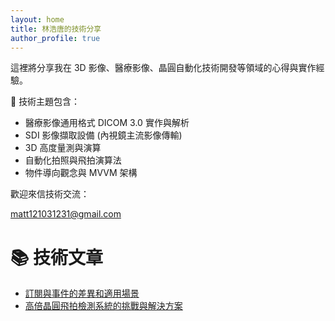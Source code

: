 ```yaml
---
layout: home
title: 林浩唐的技術分享
author_profile: true
---
```


這裡將分享我在 3D 影像、醫療影像、晶圓自動化技術開發等領域的心得與實作經驗。

🔧 技術主題包含：
- 醫療影像通用格式 DICOM 3.0 實作與解析
- SDI 影像擷取設備 (內視鏡主流影像傳輸)
- 3D 高度量測與演算
- 自動化拍照與飛拍演算法
- 物件導向觀念與 MVVM 架構

歡迎來信技術交流： 

matt121031231@gmail.com

# 📚 技術文章
- [訂閱與事件的差異和適用場景](./posts/RxAndEvent.md)
- [高倍晶圓飛拍檢測系統的挑戰與解決方案](./posts/MotionPhotography01.md)
